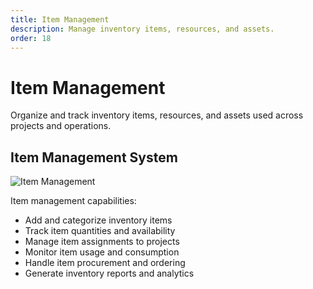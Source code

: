```yaml
---
title: Item Management
description: Manage inventory items, resources, and assets.
order: 18
---
```


# Item Management

Organize and track inventory items, resources, and assets used across projects and operations.

## Item Management System

![Item Management](/guide-books/web-version/18-item-management.jpg)

Item management capabilities:
- Add and categorize inventory items
- Track item quantities and availability
- Manage item assignments to projects
- Monitor item usage and consumption
- Handle item procurement and ordering
- Generate inventory reports and analytics

